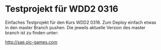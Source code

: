 # Testprojekt für WDD2 0316

Einfaches Testprojekt für den Kurs WDD2 0316.
Zum Deploy einfach etwas in den master Branch pushen. Die jeweils aktuelle Version des master branch ist zu finden unter:

http://sae.oic-games.com

